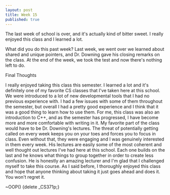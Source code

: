 ```yaml
---
layout: post
title: Week 15
published: true
---
```

The last week of school is over, and it's actually kind of bitter sweet. I really enjoyed this class and I learned a lot.

What did you do this past week?
Last week, we went over we learned about shared and unique pointers, and Dr. Downing gave his closing remarks on the class. At the end of the week, we took the test and now there's nothing left to do.

Final Thoughts

I really enjoyed taking this class this semester. I learned a lot and it's definitely one of my favorite CS classes that I've taken here at this school. We were introduced to a lot of new developmental tools that I had no previous experience with. I had a few issues with some of them throughout the semester, but overall I had a pretty good experience and I think that it was a good thing to learn how to use them. For me, this class was also an introduction to C++, and as the semester has progressed, I have become more and more comfortable with writing in it. My favorite part of the class would have to be Dr. Downing's lectures. The threat of potentially getting called on every week keeps you on your toes and forces you to focus in class. Even without that, they were engaging and I was genuinely interested in them every week. His lectures are easily some of the most coherent and well thought out lectures I've had here at this school. Each one builds on the last and he knows what things to group together in order to create less confusion. He is honestly an amazing lecturer and I'm glad that I challenged myself to take this course. As I said before, I thoroughly enjoyed this class and hope that anyone thinking about taking it just goes ahead and does it. You won't regret it.

~OOP() {delete _CS371p;}